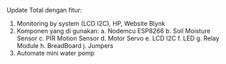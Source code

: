 Update Total dengan fitur:
  1. Monitoring by system (LCD I2C), HP, Website Blynk
  2. Komponen yang di gunakan:
         a. Nodemcu ESP8266
         b. Soil Moisture Sensor
         c. PIR Motion Sensor
         d. Motor Servo
         e. LCD I2C
         f. LED
         g. Relay Module
         h. BreadBoard
         j. Jumpers
  3. Automate mini water pomp

